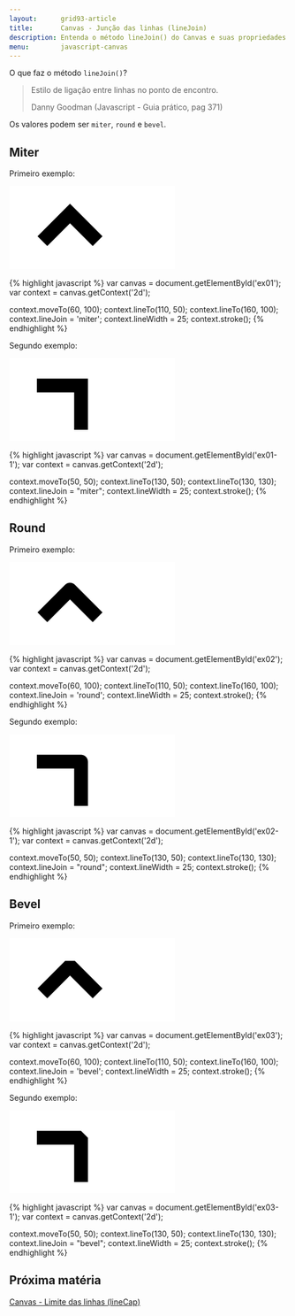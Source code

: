 ```yaml
---
layout:      grid93-article
title:       Canvas - Junção das linhas (lineJoin)
description: Entenda o método lineJoin() do Canvas e suas propriedades (miter, round e bevel)
menu:        javascript-canvas
---
```



O que faz o método `lineJoin()`?

> Estilo de ligação entre linhas no ponto de encontro.
>
> Danny Goodman (Javascript - Guia prático, pag 371) 

Os valores podem ser `miter`, `round` e `bevel`.



Miter
---

Primeiro exemplo:

<p><img src="canvas1.png" alt="fig exemplo de canvas" title="exemplo de canvas" class="canvas"/></p>

{% highlight javascript %}
var canvas = document.getElementById('ex01');
var context = canvas.getContext('2d');

context.moveTo(60, 100);
context.lineTo(110, 50);
context.lineTo(160, 100);
context.lineJoin = 'miter';
context.lineWidth = 25;
context.stroke();
{% endhighlight %}


Segundo exemplo:

<p><img src="canvas2.png" alt="fig exemplo de canvas" title="exemplo de canvas" class="canvas"/></p>

{% highlight javascript %}
var canvas = document.getElementById('ex01-1');
var context = canvas.getContext('2d');

context.moveTo(50, 50);
context.lineTo(130, 50);
context.lineTo(130, 130);
context.lineJoin = "miter";
context.lineWidth = 25;
context.stroke();
{% endhighlight %}



Round
---

Primeiro exemplo:

<p><img src="canvas3.png" alt="fig exemplo de canvas" title="exemplo de canvas" class="canvas"/></p>


{% highlight javascript %}
var canvas = document.getElementById('ex02');
var context = canvas.getContext('2d');

context.moveTo(60, 100);
context.lineTo(110, 50);
context.lineTo(160, 100);
context.lineJoin = 'round';
context.lineWidth = 25;
context.stroke();
{% endhighlight %}


Segundo exemplo:

<p><img src="canvas4.png" alt="fig exemplo de canvas" title="exemplo de canvas" class="canvas"/></p>

{% highlight javascript %}
var canvas = document.getElementById('ex02-1');
var context = canvas.getContext('2d');

context.moveTo(50, 50);
context.lineTo(130, 50);
context.lineTo(130, 130);
context.lineJoin = "round";
context.lineWidth = 25;
context.stroke();
{% endhighlight %}



Bevel
---

Primeiro exemplo:

<p><img src="canvas5.png" alt="fig exemplo de canvas" title="exemplo de canvas" class="canvas"/></p>


{% highlight javascript %}
var canvas = document.getElementById('ex03');
var context = canvas.getContext('2d');

context.moveTo(60, 100);
context.lineTo(110, 50);
context.lineTo(160, 100);
context.lineJoin = 'bevel';
context.lineWidth = 25;
context.stroke();
{% endhighlight %}

Segundo exemplo:

<p><img src="canvas6.png" alt="fig exemplo de canvas" title="exemplo de canvas" class="canvas"/></p>


{% highlight javascript %}
var canvas = document.getElementById('ex03-1');
var context = canvas.getContext('2d');

context.moveTo(50, 50);
context.lineTo(130, 50);
context.lineTo(130, 130);
context.lineJoin = "bevel";
context.lineWidth = 25;
context.stroke();
{% endhighlight %}



Próxima matéria
---

[Canvas - Limite das linhas (lineCap)](/javascript/canvas/linecap-butt-round-square/)